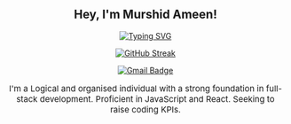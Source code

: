 <div align="center">

## **Hey, I'm Murshid Ameen!**

<a href="https://git.io/typing-svg">
  <img src="https://readme-typing-svg.demolab.com?font=Mono&size=30&duration=3000&pause=100&color=F77808&background=0006FF00&center=true&vCenter=true&random=true&width=500&height=60&lines=A+Computer+Science+Major;A+Full+Stack+Developer;A+Web+Developer;" alt="Typing SVG" />
</a>


<a href="https://git.io/streak-stats"><img src="https://streak-stats.demolab.com?user=murshidameenpv&theme=dark&border_radius=10" alt="GitHub Streak" /></a>

[![Gmail Badge](https://img.shields.io/badge/-murshidmonzpv-c14438?style=flat&logo=Gmail&logoColor=white&link=mailto:murshidmonzpv@gmail.com)](mailto:murshidmonzpv@gmail.com)

<p style="font-size: 15px;">I'm a Logical and organised individual with a strong foundation in full-stack development. Proficient in JavaScript and React. Seeking to raise coding KPIs.</p>

</div>
